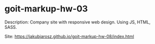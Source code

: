 # goit-markup-hw-03

Description: 
Company site with responsive web design. Using JS, HTML, SASS.

Site:
https://jakubjarosz.github.io/goit-markup-hw-08/index.html

